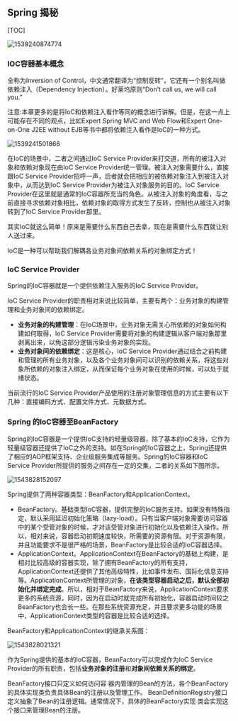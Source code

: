 ## Spring 揭秘

[TOC]

![1539240874774](E:\Wiki\mywiki\images\1539240874774.png)



### IOC容器基本概念

全称为Inversion of Control，中文通常翻译为“控制反转”，它还有一个别名叫做依赖注入（Dependency Injection）。好莱坞原则“Don’t call us, we will call you.”

注意:本章更多的是将IoC和依赖注入看作等同的概念进行讲解。但是，在这一点上可能存在不同的观点，比如Expert Spring MVC and Web Flow和Expert One-on-One J2EE without EJB等书中都将依赖注入看作是IoC的一种方式。

![1539241501866](E:\Wiki\mywiki\images\1539241501866.png)

在IoC的场景中，二者之间通过IoC Service Provider来打交道，所有的被注入对象和依赖对象现在由IoC Service Provider统一管理。被注入对象需要什么，直接跟IoC Service Provider招呼一声，后者就会把相应的被依赖对象注入到被注入对象中，从而达到IoC Service Provider为被注入对象服务的目的。IoC Service Provider在这里就是通常的IoC容器所充当的角色。从被注入对象的角度看，与之前直接寻求依赖对象相比，依赖对象的取得方式发生了反转，控制也从被注入对象转到了IoC Service Provider那里。

其实IoC就这么简单！原来是需要什么东西自己去拿，现在是需要什么东西就让别人送过来。

IoC是一种可以帮助我们解耦各业务对象间依赖关系的对象绑定方式！



### IoC Service Provider

Spring的IoC容器就是一个提供依赖注入服务的IoC Service Provider。

IoC Service Provider的职责相对来说比较简单，主要有两个：业务对象的构建管理和业务对象间的依赖绑定。

- **业务对象的构建管理**：在IoC场景中，业务对象无需关心所依赖的对象如何构建如何取得，IoC Service Provider需要将对象的构建逻辑从客户端对象那里剥离出来，以免这部分逻辑污染业务对象的实现。
- **业务对象间的依赖绑定**：这是核心，IoC Service Provider通过结合之前构建和管理的所有业务对象，以及各个业务对象间可以识别的依赖关系，将这些对象所依赖的对象注入绑定，从而保证每个业务对象在使用的时候，可以处于就绪状态。

当前流行的IoC Service Provider产品使用的注册对象管理信息的方式主要有以下几种：直接编码方式、配置文件方式、元数据方式。

### Spring 的IoC容器至BeanFactory

Spring的IoC容器是一个提供IoC支持的轻量级容器，除了基本的IoC支持，它作为轻量级容器还提供了IoC之外的支持。如在Spring的IoC容器之上，Spring还提供了相应的AOP框架支持、企业级服务集成等服务。Spring的IoC容器和IoC Service Provider所提供的服务之间存在一定的交集，二者的关系如下图所示。

![1543828152097](E:\Wiki\mywiki\images\1543828152097.png)

Spring提供了两种容器类型：BeanFactory和ApplicationContext。

- BeanFactory。基础类型IoC容器，提供完整的IoC服务支持。如果没有特殊指定，默认采用延迟初始化策略（lazy-load）。只有当客户端对象需要访问容器中的某个受管对象的时候，才对该受管对象进行初始化以及依赖注入操作。所以，相对来说，容器启动初期速度较快，所需要的资源有限。对于资源有限，并且功能要求不是很严格的场景，BeanFactory是比较合适的IoC容器选择。
- ApplicationContext。ApplicationContext在BeanFactory的基础上构建，是相对比较高级的容器实现，除了拥有BeanFactory的所有支持，ApplicationContext还提供了其他高级特性，比如事件发布、国际化信息支持等。ApplicationContext所管理的对象，**在该类型容器启动之后，默认全部初始化并绑定完成**。所以，相对于BeanFactory来说，ApplicationContext要求更多的系统资源，同时，因为在启动时就完成所有初始化，容器启动时间较之BeanFactory也会长一些。在那些系统资源充足，并且要求更多功能的场景中，ApplicationContext类型的容器是比较合适的选择。

BeanFactory和ApplicationContext的继承关系图：

![1543828021321](E:\Wiki\mywiki\images\1543828021321.png)

作为Spring提供的基本的IoC容器，BeanFactory可以完成作为IoC Service Provider的所有职责，包括**业务对象的注册**和**对象间依赖关系的绑定**。



BeanFactory接口只定义如何访问容
器内管理的Bean的方法，各个BeanFactory的具体实现类负责具体Bean的注册以及管理工作。
BeanDefinitionRegistry接口定义抽象了Bean的注册逻辑。通常情况下，具体的BeanFactory实现
类会实现这个接口来管理Bean的注册。





